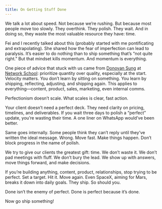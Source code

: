 ```yaml
---
title: On Getting Stuff Done
---
```


We talk a lot about speed. Not because we’re rushing. But because most people move too slowly. They overthink. They polish. They wait. And in doing so, they waste the most valuable resource they have: time.

Fei and I recently talked about this (probably started with me pontificating and extrapolating). She shared how the fear of imperfection can lead to paralysis. It’s easier to do nothing than to ship something that’s “not quite right.” But that mindset kills momentum. And momentum is everything.

One piece of advice that stuck with us came from [Donovan Sung](https://x.com/donovansung) at [Network School](https://ns.com/): prioritize quantity over quality, especially at the start. Velocity matters. You don’t learn by sitting on something. You learn by shipping, reflecting, adjusting, and shipping again. This applies to everything—content, product, sales, marketing, even internal comms.

Perfectionism doesn’t scale. What scales is clear, fast action.

Your client doesn’t need a perfect deck. They need clarity on pricing, timelines, and deliverables. If you wait three days to polish a “perfect” update, you’re wasting their time. A one liner on WhatsApp would’ve been better.

Same goes internally. Some people think they can’t reply until they’ve written the ideal message. Wrong. Move fast. Make things happen. Don’t block progress in the name of polish.

We try to give our clients the greatest gift: time. We don’t waste it. We don’t pad meetings with fluff. We don’t bury the lead. We show up with answers, move things forward, and make decisions.

If you’re building anything, content, product, relationships, stop trying to be perfect. Set a target. Hit it. Move again. Even SpaceX, aiming for Mars, breaks it down into daily goals. They ship. So should you.

Done isn’t the enemy of perfect. Done is perfect because it’s done.

Now go ship something!
